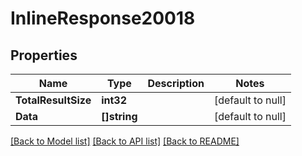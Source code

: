 # InlineResponse20018

## Properties
Name | Type | Description | Notes
------------ | ------------- | ------------- | -------------
**TotalResultSize** | **int32** |  | [default to null]
**Data** | **[]string** |  | [default to null]

[[Back to Model list]](../README.md#documentation-for-models) [[Back to API list]](../README.md#documentation-for-api-endpoints) [[Back to README]](../README.md)


